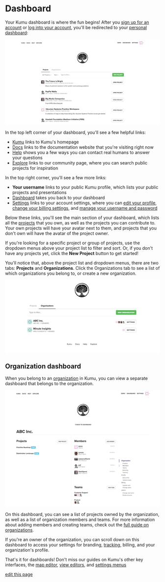 # Dashboard

Your Kumu dashboard is where the fun begins! After you [sign up for an account](https://kumu.io/join) or [log into your account](https://kumu.io/login), you'll be redirected to your [personal dashboard](https://kumu.io/dashboard):

![dashboard](/images/dashboard.png)

In the top left corner of your dashboard, you'll see a few helpful links:

- [Kumu](https://kumu.io/) links to Kumu's homepage
- [Docs](http://docs.kumu.io/) links to the documentation website that you're visiting right now
- [Help](https://kumu.io/help) shows you a few ways you can contact real humans to answer your questions
- [Explore](https://kumu.io/community) links to our community page, where you can search public projects for inspiration

In the top right corner, you'll see a few more links:

- **Your username** links to your public Kumu profile, which lists your public projects and presentations
- [Dashboard](https://kumu.io/dashboard) takes you back to your dashboard
- [Settings](https://kumu.io/settings) links to your account settings, where you can [edit your profile](https://kumu.io/settings#profile), [change your billing settings](https://kumu.io/settings#billing), and [manage your username and password](https://kumu.io/settings#admin)

Below these links, you'll see the main section of your dashboard, which lists all the [projects](/overview/projects-maps-views.md#projects) that you own, as well as the projects you can contribute to. Your own projects will have your avatar next to them, and projects that you don't own will have the avatar of the project owner.

If you're looking for a specific project or group of projects, use the dropdown menus above your project list to filter and sort. Or, if you don't have any projects yet, click the **New Project** button to get started!

You'll notice that, above the project list and dropdown menus, there are two tabs: **Projects** and **Organizations**. Click the Organizations tab to see a list of which organizations you belong to, or create a new organization.

![organization tab](/images/dashboard-organizations-list.png)


## Organization dashboard

When you belong to an [organization](/guides/organizations.md) in Kumu, you can view a separate dashboard that belongs to the organization.

![organization dashboard](/images/dashboard-organization.png)

On this dashboard, you can see a list of projects owned by the organization, as well as a list of organization members and teams. For more information about adding members and creating teams, check out the [full guide on organizations](/guides/organizations.md).

If you're an owner of the organization, you can scroll down on this dashboard to access your settings for branding, [tracking](/guides/tracking.md), billing, and your organization's profile.

That's it for dashboards! Don't miss our guides on Kumu's other key interfaces, the [map editor](/overview/map-editor.md), [view editors](/overview/view-editor.md), and [settings menus](/overview/settings.md)

<span class="edit-link"><a href="https://github.com/kumu/docs/blob/master/overview/dashboard.md" target="_blank"><i class="fa fa-github"></i> edit this page</a></span>
